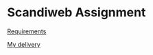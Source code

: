 # Scandiweb Assignment

[Requirements](https://scandiweb.notion.site/Junior-Full-Stack-Developer-test-task-3833494124714845b71bf46096b6eeb9)

[My delivery](https://scandiweb.9uifranco.site)
